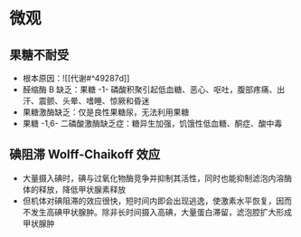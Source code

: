 # 微观
## 果糖不耐受
- 根本原因：![[代谢#^49287d]]
- 醛缩酶 B 缺乏：果糖 -1- 磷酸积聚引起低血糖、恶心、呕吐，腹部疼痛、出汗、震颤、头晕、嗜睡、惊厥和昏迷
- 果糖激酶缺乏：仅是良性果糖尿，无法利用果糖
- 果糖 -1,6- 二磷酸激酶缺乏症：糖异生加强，饥饿性低血糖、酮症、酸中毒
## 碘阻滞 Wolff-Chaikoff 效应
- 大量摄入碘时，碘与过氧化物酶竞争并抑制其活性，同时也能抑制滤泡内溶酶体的释放，降低甲状腺素释放
- 但机体对碘阻滞的效应很快，短时间内即会出现逃逸，使激素水平恢复，因而不发生高碘甲状腺肿。除非长时间摄入高碘，大量蛋白滞留，滤泡腔扩大形成甲状腺肿